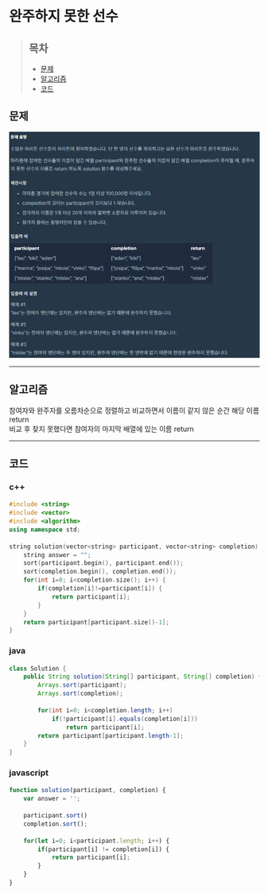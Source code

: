 # 완주하지 못한 선수

> ## 목차
> * [문제](#문제)
> * [알고리즘](#알고리즘)
> * [코드](#코드)

## 문제
![문제](https://github.com/ryusehui/algorithm/blob/master/programmers/level1/problems/%EC%99%84%EC%A3%BC%ED%95%98%EC%A7%80%20%EB%AA%BB%ED%95%9C%20%EC%84%A0%EC%88%98.PNG)
<hr/>

## 알고리즘
참여자와 완주자를 오름차순으로 정렬하고 비교하면서 이름이 같지 않은 순간 해당 이름 return   
비교 후 찾지 못했다면 참여자의 마지막 배열에 있는 이름 return
<hr/>

## 코드
### c++
```c++
#include <string>
#include <vector>
#include <algorithm>
using namespace std;
 
string solution(vector<string> participant, vector<string> completion) {    
    string answer = "";
    sort(participant.begin(), participant.end());
    sort(completion.begin(), completion.end());
    for(int i=0; i<completion.size(); i++) {
        if(completion[i]!=participant[i]) {
            return participant[i];
        }
    }
    return participant[participant.size()-1];
}
```

### java
```java
class Solution {
    public String solution(String[] participant, String[] completion) {
        Arrays.sort(participant);
        Arrays.sort(completion);
        
        for(int i=0; i<completion.length; i++)
            if(!participant[i].equals(completion[i]))
                return participant[i];
        return participant[participant.length-1];
    }
}
```

### javascript
```javascript
function solution(participant, completion) {
    var answer = '';
    
    participant.sort()
    completion.sort();
    
    for(let i=0; i<participant.length; i++) {
        if(participant[i] != completion[i]) {
            return participant[i];
        }
    }
}
```
